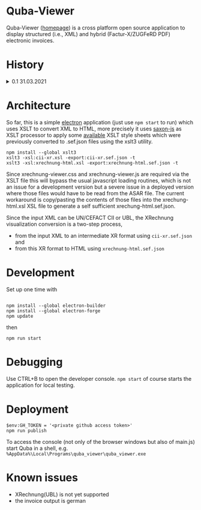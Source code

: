 Quba-Viewer
=============

Quba-Viewer ([homepage](https://www.quba-viewer.org)) is a cross platform open source application to display 
structured (i.e., XML) and hybrid (Factur-X/ZUGFeRD PDF) electronic invoices.



History
=============
<details>
<summary>0.1 31.03.2021</summary>
    - Initial release
    - Support for XRechnung (UN/CEFACT CII)
</details> 

Architecture
=============
So far, this is a simple [electron](https://www.electronjs.org/) application (just use `npm start` to run) which uses XSLT to convert XML to HTML,
more precisely it uses [saxon-js](https://www.saxonica.com/saxon-js/) as XSLT processor to apply
some [available](https://github.com/itplr-kosit/xrechnung-visualization) XSLT style sheets which were previously 
converted to .sef.json files using the xslt3 utility.

```
npm install --global xslt3
xslt3 -xsl:cii-xr.xsl -export:cii-xr.sef.json -t
xslt3 -xsl:xrechnung-html.xsl -export:xrechnung-html.sef.json -t
```

Since xrechnung-viewer.css and xrechnung-viewer.js are required via the XSLT file 
this will bypass the usual javascript loading routines, which is not an issue 
for a development version but a severe issue in a deployed version where those
files would have to be read from the ASAR file. 
The current workaround is copy/pasting the contents of those files into the
xrechung-html.xsl XSL file to generate a self sufficient xrechung-html.sef.json.


Since the input XML can be UN/CEFACT CII or UBL, the XRechnung visualization 
conversion is a two-step process, 
  * from the input XML to an intermediate XR format using `cii-xr.sef.json` and 
  * from this XR format to HTML using `xrechnung-html.sef.json`

Development
=============


Set up one time with 
```

npm install --global electron-builder
npm install --global electron-forge
npm update
```
then 

```
npm run start
```



Debugging
=============

Use CTRL+B to open the developer console.
`npm start` of course starts the application for local testing.

Deployment
=============

```
$env:GH_TOKEN = '<private github access token>'
npm run publish
```

To access the console (not only of the browser windows but also of main.js)
start Quba in a shell, e.g.
`%AppData%\Local\Programs\quba_viewer\quba_viewer.exe`

Known issues
=============

  * XRechnung(UBL) is not yet supported
  * the invoice output is german